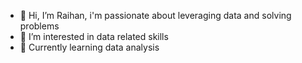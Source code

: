 - 👋 Hi, I’m Raihan, i'm passionate about leveraging data and solving problems
- 👀 I’m interested in data related skills
- 🌱 Currently learning data analysis

<!---
Inddeed/Inddeed is a ✨ special ✨ repository because its `README.md` (this file) appears on your GitHub profile.
You can click the Preview link to take a look at your changes.
--->
